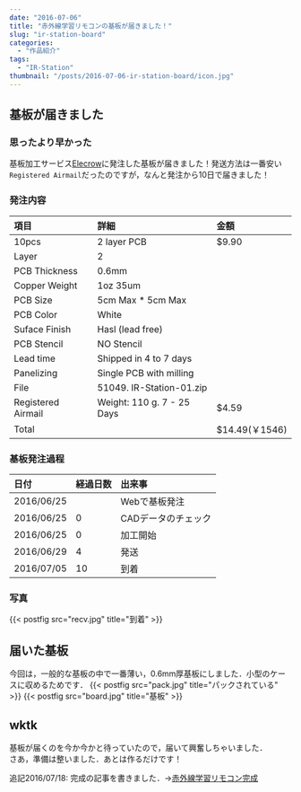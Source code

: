 ```yaml
---
date: "2016-07-06"
title: "赤外線学習リモコンの基板が届きました！"
slug: "ir-station-board"
categories:
  - "作品紹介"
tags:
  - "IR-Station"
thumbnail: "/posts/2016-07-06-ir-station-board/icon.jpg"
---
```


## 基板が届きました

### 思ったより早かった

基板加工サービス[Elecrow](http://www.elecrow.com/)に発注した基板が届きました！発送方法は一番安い`Registered Airmail`だったのですが，なんと発注から10日で届きました！
<!--more-->

### 発注内容

|項目				|詳細						|金額			|
|:------------------|:--------------------------|:--------------|
|10pcs				|2 layer PCB				|$9.90			|
|Layer				|2							|				|
|PCB Thickness		|0.6mm						|				|
|Copper Weight		|1oz 35um					|				|
|PCB Size			|5cm Max * 5cm Max			|				|
|PCB Color			|White						|				|
|Suface Finish		|Hasl (lead free)			|				|
|PCB Stencil		|NO Stencil					|				|
|Lead time			|Shipped in 4 to 7 days		|				|
|Panelizing			|Single PCB with milling	|				|
|File				|51049. IR-Station-01.zip	|				|
|Registered Airmail	|Weight: 110 g. 7 - 25 Days	|$4.59			|
|Total				|							|$14.49(￥1546)	|

### 基板発注過程

|日付		|経過日数	|出来事					|
|:----------|:----------|:----------------------|
|2016/06/25	|			|Webで基板発注			|
|2016/06/25	|0			|CADデータのチェック	|
|2016/06/25	|0			|加工開始				|
|2016/06/29	|4			|発送					|
|2016/07/05	|10			|到着					|

### 写真

{{< postfig src="recv.jpg" title="到着" >}}

## 届いた基板

今回は，一般的な基板の中で一番薄い，0.6mm厚基板にしました．小型のケースに収めるためです．
{{< postfig src="pack.jpg" title="パックされている" >}}
{{< postfig src="board.jpg" title="基板" >}}

## wktk

基板が届くのを今か今かと待っていたので，届いて興奮しちゃいました．  
さあ，準備は整いました．あとは作るだけです！

追記2016/07/18: 完成の記事を書きました．→[赤外線学習リモコン完成](/posts/2016-07-18-ir-station/)
